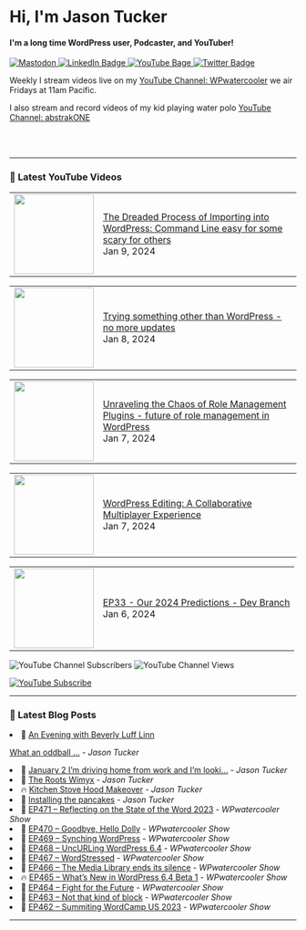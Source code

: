 # Hi, I'm Jason Tucker

#### I'm a long time WordPress user, Podcaster, and YouTuber!

<div id="badges">
  <a href="https://simian.rodeo/@jasontucker">
<img alt="Mastodon" src="https://img.shields.io/mastodon/follow/109265629430158597?domain=https%3A%2F%2Fsimian.rodeo&label=Follow%20%40jasontucker%40simianrodeo%20on%20Mastodon&logo=mastodon&style=for-the-badge">
  </a>
  <a href="https://linkedin.com/in/jasontucker">
    <img src="https://img.shields.io/badge/LinkedIn-blue?style=for-the-badge&logo=linkedin&logoColor=white" alt="LinkedIn Badge"/>
  </a>
  <a href="https://youtube.com/wpwatercooler">
    <img src="https://img.shields.io/youtube/channel/views/UCJwt6pUOwhJgmcJ9j-uS5Jw?label=YouTube&logo=YOUTUBE&style=for-the-badge" alt="YouTube Bage">
  </a>
  <a href="https://twitter.com/jasontucker">
    <img src="https://img.shields.io/badge/Twitter-grey?style=for-the-badge&logo=twitter&logoColor=white" alt="Twitter Badge"/>
  </a>
</div>


Weekly I stream videos live on my [YouTube Channel: WPwatercooler](https://youtube.com/wpwatercooler) we air Fridays at 11am Pacific.

I also stream and record videos of my kid playing water polo [YouTube Channel: abstrakONE](https://youtube.com/abstrakone)



<br />
<br />

---

### 🎥 Latest YouTube Videos

<!-- YOUTUBE:START --><table><tr><td><a href="https://www.youtube.com/watch?v=a_XtmDoEWCA"><img width="140px" src="https://i.ytimg.com/vi/a_XtmDoEWCA/mqdefault.jpg"></a></td>
<td><a href="https://www.youtube.com/watch?v=a_XtmDoEWCA">The Dreaded Process of Importing into WordPress: Command Line easy for some scary for others</a><br/>Jan 9, 2024</td></tr></table>
<table><tr><td><a href="https://www.youtube.com/watch?v=mQDShbSDvuk"><img width="140px" src="https://i.ytimg.com/vi/mQDShbSDvuk/mqdefault.jpg"></a></td>
<td><a href="https://www.youtube.com/watch?v=mQDShbSDvuk">Trying something other than WordPress - no more updates</a><br/>Jan 8, 2024</td></tr></table>
<table><tr><td><a href="https://www.youtube.com/watch?v=Lp80mAPh3Ug"><img width="140px" src="https://i.ytimg.com/vi/Lp80mAPh3Ug/mqdefault.jpg"></a></td>
<td><a href="https://www.youtube.com/watch?v=Lp80mAPh3Ug">Unraveling the Chaos of Role Management Plugins - future of role management in WordPress</a><br/>Jan 7, 2024</td></tr></table>
<table><tr><td><a href="https://www.youtube.com/watch?v=8XetWw8u3fg"><img width="140px" src="https://i.ytimg.com/vi/8XetWw8u3fg/mqdefault.jpg"></a></td>
<td><a href="https://www.youtube.com/watch?v=8XetWw8u3fg">WordPress Editing: A Collaborative Multiplayer Experience</a><br/>Jan 7, 2024</td></tr></table>
<table><tr><td><a href="https://www.youtube.com/watch?v=02bdagSUp0o"><img width="140px" src="https://i.ytimg.com/vi/02bdagSUp0o/mqdefault.jpg"></a></td>
<td><a href="https://www.youtube.com/watch?v=02bdagSUp0o">EP33 - Our 2024 Predictions - Dev Branch</a><br/>Jan 6, 2024</td></tr></table>
<!-- YOUTUBE:END -->


![YouTube Channel Subscribers](https://img.shields.io/youtube/channel/subscribers/UCJwt6pUOwhJgmcJ9j-uS5Jw?style=social)
![YouTube Channel Views](https://img.shields.io/youtube/channel/views/UCJwt6pUOwhJgmcJ9j-uS5Jw?style=social)
<br />

[![YouTube Subscribe](https://img.shields.io/badge/YouTube_@wpwatercooler-SUBSCRIBE-red?logo=youtube&style=for-the-badge&logoColor=red)](https://www.youtube.com/wpwatercooler?sub_confirmation=1) 




---

### 📑 Latest Blog Posts

<!-- BLOG-POST-LIST:START --><li>🚀 <a href='https://jasontucker.blog/2024/01/03/an-evening-with.html'>An Evening with Beverly Luff Linn
What an oddball ...</a> - <em>Jason Tucker</em></li><li>💫 <a href='https://jasontucker.blog/2024/01/02/january-im-driving.html'>January 2 I’m driving home from work and I’m looki...</a> - <em>Jason Tucker</em></li><li>🚀 <a href='https://jasontucker.blog/2023/12/31/the-roots-wimyx.html'>The Roots Wimyx</a> - <em>Jason Tucker</em></li><li>🔥 <a href='https://jasontucker.blog/2023/12/17/kitchen-stove-hood.html'>Kitchen Stove Hood Makeover</a> - <em>Jason Tucker</em></li><li>💫 <a href='https://jasontucker.blog/2023/12/16/i-worked-on.html'>Installing the pancakes</a> - <em>Jason Tucker</em></li><li>💯 <a href='https://wpwatercooler.com/wpwatercooler/ep471-reflecting-on-the-state-of-the-word-2023/'>EP471 – Reflecting on the State of the Word 2023</a> - <em>WPwatercooler Show</em></li><li>🚀 <a href='https://wpwatercooler.com/wpwatercooler/ep470-goodbye-hello-dolly/'>EP470 – Goodbye, Hello Dolly</a> - <em>WPwatercooler Show</em></li><li>💫 <a href='https://wpwatercooler.com/wpwatercooler/ep469-synching-wordpress/'>EP469 – Synching WordPress</a> - <em>WPwatercooler Show</em></li><li>💯 <a href='https://wpwatercooler.com/wpwatercooler/ep468-uncurling-wordpress-6-4/'>EP468 – UncURLing WordPress 6.4</a> - <em>WPwatercooler Show</em></li><li>🚀 <a href='https://wpwatercooler.com/wpwatercooler/ep467-wordstressed/'>EP467 – WordStressed</a> - <em>WPwatercooler Show</em></li><li>💫 <a href='https://wpwatercooler.com/wpwatercooler/ep466-the-media-library-ends-its-silence/'>EP466 – The Media Library ends its silence</a> - <em>WPwatercooler Show</em></li><li>🔥 <a href='https://wpwatercooler.com/wpwatercooler/ep465-whats-new-in-wordpress-6-4-beta-1/'>EP465 – What’s New in WordPress 6.4 Beta 1</a> - <em>WPwatercooler Show</em></li><li>💯 <a href='https://wpwatercooler.com/wpwatercooler/ep464-fight-for-the-future/'>EP464 – Fight for the Future</a> - <em>WPwatercooler Show</em></li><li>🚀 <a href='https://wpwatercooler.com/wpwatercooler/ep463-not-that-kind-of-block/'>EP463 – Not that kind of block</a> - <em>WPwatercooler Show</em></li><li>💫 <a href='https://wpwatercooler.com/wpwatercooler/ep462-summiting-wordcamp-us-2023/'>EP462 – Summiting WordCamp US 2023</a> - <em>WPwatercooler Show</em></li><!-- BLOG-POST-LIST:END -->


---
